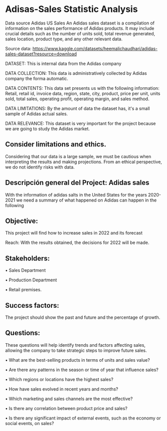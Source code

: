 # Adisas-Sales Statistic Analysis
Data source
Adidas US Sales 
An Adidas sales dataset is a compilation of information on the sales performance of Adidas products. It may include crucial details such as the number of units sold, total revenue generated, sales location, product type, and any other relevant data.

Source data: https://www.kaggle.com/datasets/heemalichaudhari/adidas-sales-dataset?resource=download




DATASET: This is internal data from the Adidas company

DATA COLLECTION: This data is administratively collected by Adidas company the forma automatic.

DATA CONTENTS: This data set presents us with the following information: Retail, retail id, invoice data, region, state, city, product, price per unit, units sold, total sales, operating profit, operating margin, and sales method.

DATA LIMITATIONS: By the amount of data the dataset has, it's a small sample of Adidas actual sales.

DATA RELEVANCE: This dataset is very important for the project because we are going to study the Adidas market.


 
## Consider limitations and ethics.

Considering that our data is a large sample, we must be cautious when interpreting the results and making projections. From an ethical perspective, we do not identify risks with data.


## Descripción general del Project: Adidas sales

With the information of adidas salts in the United States for the years 2020-2021 we need a summary of what happened on Adidas can happen in the following 





## Objective:

This project will find how to increase sales in 2022 and its forecast

Reach: With the results obtained, the decisions for 2022 will be made.





## Stakeholders:

•	Sales Department

•	Production Department

•	Retail premises.

## Success factors:

The project should show the past and future and the percentage of growth.





## Questions: 

These questions will help identify trends and factors affecting sales, allowing the company to take strategic steps to improve future sales.

•	What are the best-selling products in terms of units and sales value?

•	Are there any patterns in the season or time of year that influence sales?

•	Which regions or locations have the highest sales?

•	How have sales evolved in recent years and months?

•	Which marketing and sales channels are the most effective?

•	Is there any correlation between product price and sales?

•	Is there any significant impact of external events, such as the economy or social events, on sales?

